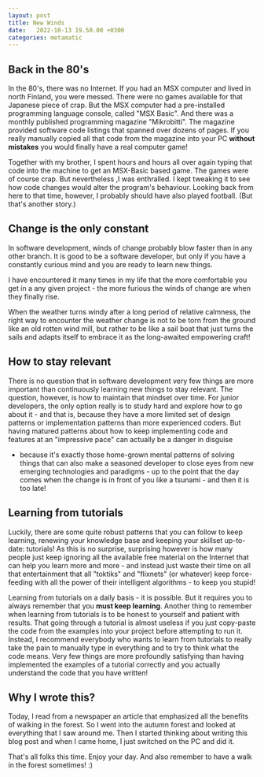 ```yaml
---
layout: post
title: New Winds
date:   2022-10-13 19.50.00 +0300
categories: metamatic
---
```


## Back in the 80's

In the 80's, there was no Internet. If you had an MSX computer and lived
in north Finland, you were messed. There were no games available for that
Japanese piece of crap. But the MSX computer had a pre-installed programming
language console, called "MSX Basic". And there was a monthly published
programming magazine "Mikrobitti". The magazine provided software code listings that
spanned over dozens of pages. If you really manually copied all that code from 
the magazine into your PC **without mistakes** you would finally have a real 
computer game!

Together with my brother, I spent hours and hours all over again typing that code 
into the machine to get an MSX-Basic based game. The games were of course crap. 
But nevertheless ,I was enthralled. I kept tweaking it to see how code changes
would alter the program's behaviour.  Looking back from here to that time, however, 
I probably should have also played football. (But that's another story.)

## Change is the only constant

In software development, winds of change probably blow faster than
in any other branch. It is good to be a software developer, but only if 
you have a constantly curious mind and you are ready to learn new things.

I have encountered it many times in my life that the more comfortable
you get in a any given project - the more furious the winds of change are
when they finally rise.

When the weather turns windy after a long period of relative calmness, 
the right way to encounter the weather change is not to be torn from the ground 
like an old rotten wind mill, but rather to be like a sail boat that just
turns the sails and adapts itself to embrace it as the long-awaited empowering craft!

## How to stay relevant

There is no question that in software development very
few things are more important than continuously learning new things 
to stay relevant. The question, however, is how to maintain that mindset 
over time. For junior developers, the only option really is to study hard and
explore how to go about it - and that is, because they have a more
limited set of design patterns or implementation patterns than more
experienced coders. But having matured patterns about how to keep implementing
code and features at an "impressive pace" can actually be a danger in disguise
- because it's exactly those home-grown mental patterns of solving things
that can also make a seasoned developer to close eyes from new emerging technologies
and paradigms - up to the point that the day comes when the change is in front of you
like a tsunami - and then it is too late! 

## Learning from tutorials

Luckily, there are some quite robust patterns that you can follow to
keep learning, renewing your knowledge base and keeping your skillset
up-to-date: tutorials! As this is no surprise, surprising however
is how many people just keep ignoring all the available free material
on the Internet that can help you learn more and more - and instead just
waste their time on all that entertainment that all "toktiks" and "flixnets"
(or whatever) keep force-feeding with all the power of their intelligent algorithms - to 
keep you stupid!

Learning from tutorials on a daily basis - it is possible. But it requires
you to always remember that you **must keep learning**. Another thing to remember
when learning from tutorials is to be honest to yourself and patient with
results. That going through a tutorial is almost useless if you just copy-paste the code from the
examples into your project before attempting to run it. 
Instead, I recommend everybody who wants to learn from tutorials to really 
take the pain to manually type in everything and to try to think what the
code means. Very few things are more profoundly satisfying than having implemented
the examples of a tutorial correctly and you actually understand the
code that you have written!

## Why I wrote this?

Today, I read from a newspaper an article that emphasized all the benefits 
of walking in the forest. So I went into the autumn forest and looked
at everything that I saw around me. Then I started thinking about writing this
blog post and when I came home, I just switched on the PC and did it.

That's all folks this time. Enjoy your day. And also remember to have a walk
in the forest sometimes! :)
